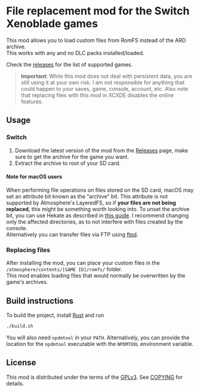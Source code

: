 # File replacement mod for the Switch Xenoblade games
This mod allows you to load custom files from RomFS instead of the ARD archive.  
This works with any and no DLC packs installed/loaded.

Check the [releases](https://github.com/roccodev/xcnx-file-loader/releases) for the list of supported games.

> **Important**: While this mod does not deal with persistent data, you are still using it at your own risk. I am
not responsible for anything that could happen to your saves, game, console, account, etc. Also note that replacing
files with this mod in XCXDE disables the online features.

## Usage

### Switch
1. Download the latest version of the mod from the [Releases](https://github.com/roccodev/xcnx-file-loader/releases/latest) page, make sure
to get the archive for the game you want.
2. Extract the archive to root of your SD card.

#### Note for macOS users
When performing file operations on files stored on the SD card, macOS may set an attribute bit known as the "archive" bit.
This attribute is not supported by Atmosphere's LayeredFS, so if **your files are not being replaced**, this might be something
worth looking into. To unset the archive bit, you can use Hekate as described in [this guide](https://gbatemp.net/threads/515258/). I recommend changing only the affected directories, as to not interfere with files created by the console.  
Alternatively you can transfer files via FTP using [ftpd](https://github.com/mtheall/ftpd).

### Replacing files

After installing the mod, you can place your custom files in the `/atmosphere/contents/[GAME ID]/romfs/` folder.  
This mod enables loading files that would normally be overwritten by the game's archives.

## Build instructions
To build the project, install [Rust](https://rustup.rs/) and run
```sh
./build.sh
```
You will also need `npdmtool` in your `PATH`. Alternatively, you can provide the location for the
`npdmtool` executable with the `NPDMTOOL` environment variable.

## License
This mod is distributed under the terms of the [GPLv3](https://www.gnu.org/licenses/gpl-3.0.html). See [COPYING](COPYING) for details.
